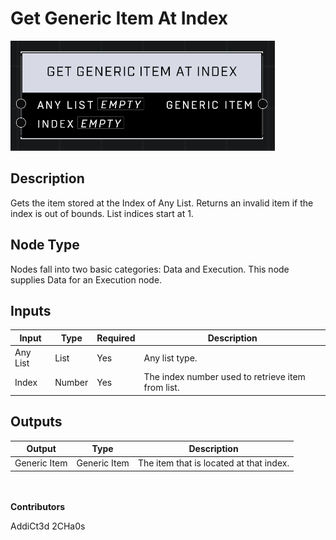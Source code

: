 # Get Generic Item At Index
![](../../../.gitbook/assets/get-generic-item-at-index.png)
## Description
Gets the item stored at the Index of Any List. Returns an invalid item if the index is out of bounds. List indices start at 1.

## Node Type
Nodes fall into two basic categories: Data and Execution. This node supplies Data for an Execution node.

## Inputs
| Input | Type | Required | Description |
|------------------|------------------|----------|--------------------------------------------------------------|
| Any List | List | Yes | Any list type. |
| Index | Number | Yes | The index number used to retrieve item from list. |

## Outputs
| Output | Type | Description |
|------------------|------------------|--------------------------------------------------------------|
| Generic Item | Generic Item | The item that is located at that index. |

\
\
**Contributors**

AddiCt3d 2CHa0s